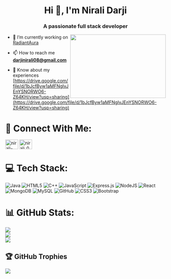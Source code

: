 <h1 align="center">Hi 👋, I'm Nirali Darji</h1>
<h3 align="center">A passionate full stack developer</h3>

<img height="200" width="300" align="right" src="https://camo.githubusercontent.com/8d3a24af335039bfd365e4bc2c805d9c30268df63e283b7c87d8cffa2746fb22/68747470733a2f2f6d69726f2e6d656469756d2e636f6d2f76322f726573697a653a6669743a3832382f666f726d61743a776562702f302a7942764135436e455833536434616f642e676966"/>

- 🔭 I’m currently working on [RadiantAura](https://radiantaura.onrender.com/)

- 📫 How to reach me **darjinirali08@gmail.com**

- 📄 Know about my experiences [https://drive.google.com/file/d/1bJcfByw1aMFNglvJEnYSNORWO6-Z64KH/view?usp=sharing](https://drive.google.com/file/d/1bJcfByw1aMFNglvJEnYSNORWO6-Z64KH/view?usp=sharing)

# 🤝 Connect With Me:
<p align="left">
<a href="https://linkedin.com/in/nirali-darji-925447292" target="blank"><img align="center" src="https://raw.githubusercontent.com/rahuldkjain/github-profile-readme-generator/master/src/images/icons/Social/linked-in-alt.svg" alt="nirali-darji-925447292" height="30" width="40" /></a>
<a href="https://www.leetcode.com/nirali_0817" target="blank"><img align="center" src="https://raw.githubusercontent.com/rahuldkjain/github-profile-readme-generator/master/src/images/icons/Social/leet-code.svg" alt="nirali_0817" height="30" width="40" /></a>
</p>

# 💻 Tech Stack:
![Java](https://img.shields.io/badge/java-%23ED8B00.svg?style=for-the-badge&logo=openjdk&logoColor=white) ![HTML5](https://img.shields.io/badge/html5-%23E34F26.svg?style=for-the-badge&logo=html5&logoColor=white) ![C++](https://img.shields.io/badge/c++-%2300599C.svg?style=for-the-badge&logo=c%2B%2B&logoColor=white) ![JavaScript](https://img.shields.io/badge/javascript-%23323330.svg?style=for-the-badge&logo=javascript&logoColor=%23F7DF1E) ![Express.js](https://img.shields.io/badge/express.js-%23404d59.svg?style=for-the-badge&logo=express&logoColor=%2361DAFB) ![NodeJS](https://img.shields.io/badge/node.js-6DA55F?style=for-the-badge&logo=node.js&logoColor=white) ![React](https://img.shields.io/badge/react-%2320232a.svg?style=for-the-badge&logo=react&logoColor=%2361DAFB) ![MongoDB](https://img.shields.io/badge/MongoDB-%234ea94b.svg?style=for-the-badge&logo=mongodb&logoColor=white) ![MySQL](https://img.shields.io/badge/mysql-4479A1.svg?style=for-the-badge&logo=mysql&logoColor=white) ![GitHub](https://img.shields.io/badge/github-%23121011.svg?style=for-the-badge&logo=github&logoColor=white) ![CSS3](https://img.shields.io/badge/css3-%231572B6.svg?style=for-the-badge&logo=css3&logoColor=white) ![Bootstrap](https://img.shields.io/badge/bootstrap-%238511FA.svg?style=for-the-badge&logo=bootstrap&logoColor=white)
# 📊 GitHub Stats:
![](https://github-readme-stats.vercel.app/api?username=Nirali200&theme=dark&hide_border=false&include_all_commits=false&count_private=false)<br/>
![](https://github-readme-streak-stats.herokuapp.com/?user=Nirali200&theme=dark&hide_border=false)<br/>
![](https://github-readme-stats.vercel.app/api/top-langs/?username=Nirali200&theme=dark&hide_border=false&include_all_commits=false&count_private=false&layout=compact)

## 🏆 GitHub Trophies
![](https://github-profile-trophy.vercel.app/?username=Nirali200&theme=radical&no-frame=false&no-bg=false&margin-w=4)

<!-- Proudly created with GPRM ( https://gprm.itsvg.in ) -->


